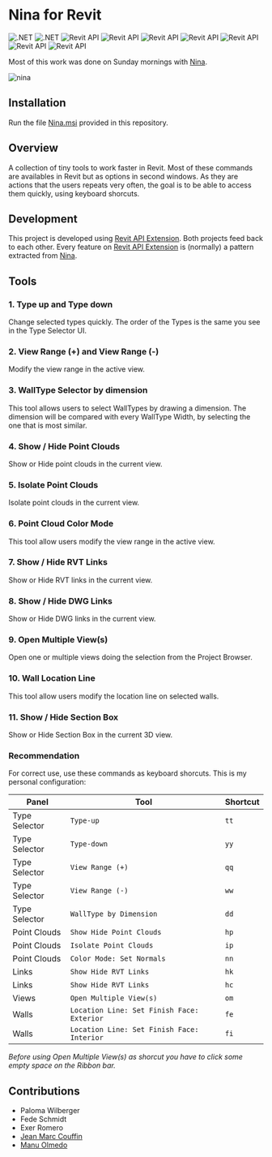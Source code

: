 # Nina for Revit
![.NET](https://img.shields.io/badge/.NET-4.7-green.svg)
![.NET](https://img.shields.io/badge/.NET-4.8-green.svg)
![Revit API](https://img.shields.io/badge/RevitAPI-2017-blue.svg)
![Revit API](https://img.shields.io/badge/RevitAPI-2018-blue.svg)
![Revit API](https://img.shields.io/badge/RevitAPI-2019-blue.svg)
![Revit API](https://img.shields.io/badge/RevitAPI-2020-blue.svg)
![Revit API](https://img.shields.io/badge/RevitAPI-2021-blue.svg)
![Revit API](https://img.shields.io/badge/RevitAPI-2022-blue.svg)
![Revit API](https://img.shields.io/badge/RevitAPI-2023-blue.svg)

Most of this work was done on Sunday mornings with [Nina](Nina.png).

![nina](/../master/Nina/Assets/nina_white.png)

## Installation
Run the file [Nina.msi](https://github.com/franpossetto/Nina/releases/latest/download/Nina.msi) provided in this repository.

## Overview

A collection of tiny tools to work faster in Revit.
Most of these commands are availables in Revit but as options in second windows. As they are actions that the users repeats very often, the goal is to be able to access them quickly, using keyboard shorcuts.

## Development

This project is developed using [Revit API Extension](https://github.com/franpossetto/RevitAPIExtension). Both projects feed back to each other. Every feature on [Revit API Extension](https://github.com/franpossetto/RevitAPIExtension) is (normally) a pattern extracted from [Nina](https://github.com/franpossetto/Nina). 

## Tools

### 1. Type up and Type down
Change selected types quickly. The order of the Types is the same you see in the Type Selector UI.

### 2. View Range (+) and View Range (-)
Modify the view range in the active view.

### 3. WallType Selector by dimension
This tool allows users to select WallTypes by drawing a dimension. The dimension will be compared with every WallType Width, by selecting the one that is most similar.

### 4. Show / Hide Point Clouds
Show or Hide point clouds in the current view.

### 5. Isolate Point Clouds
Isolate point clouds in the current view.

### 6. Point Cloud Color Mode
This tool allow users modify the view range in the active view.

### 7. Show / Hide RVT Links
Show or Hide RVT links in the current view.

### 8. Show / Hide DWG Links
Show or Hide DWG links in the current view.

### 9. Open Multiple View(s)
Open one or multiple views doing the selection from the Project Browser.

### 10. Wall Location Line
This tool allow users modify the location line on selected walls.

### 11. Show / Hide Section Box
Show or Hide Section Box in the current 3D view.

### Recommendation
For correct use, use these commands as keyboard shorcuts. This is my personal configuration:

|Panel| Tool | Shortcut  | 
|-----|-----|-----|
|Type Selector|`Type-up`| `tt`|
|Type Selector|`Type-down`| `yy`|
|Type Selector|`View Range (+)`| `qq`|
|Type Selector|`View Range (-)`| `ww`|
|Type Selector|`WallType by Dimension`| `dd`|
|Point Clouds|`Show Hide Point Clouds`| `hp`|
|Point Clouds|`Isolate Point Clouds`| `ip`|
|Point Clouds|`Color Mode: Set Normals`| `nn`|
|Links|`Show Hide RVT Links`| `hk`|
|Links|`Show Hide RVT Links`| `hc`|
|Views|`Open Multiple View(s)`| `om`|
|Walls|`Location Line: Set Finish Face: Exterior`| `fe`|
|Walls|`Location Line: Set Finish Face: Interior`| `fi`|

*Before using Open Multiple View(s) as shorcut you have to click some empty space on the Ribbon bar.*

## Contributions
- Paloma Wilberger
- Fede Schmidt
- Exer Romero
- [Jean Marc Couffin](https://github.com/jmcouffin)
- [Manu Olmedo](https://github.com/manu-o)
